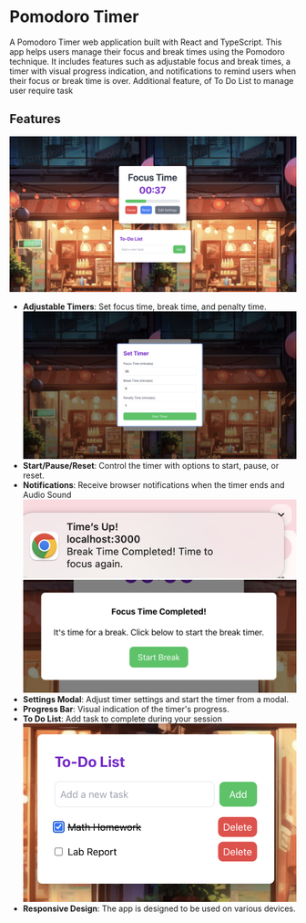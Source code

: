 # Pomodoro Timer

A Pomodoro Timer web application built with React and TypeScript. This app helps users manage their focus and break times using the Pomodoro technique. It includes features such as adjustable focus and break times, a timer with visual progress indication, and notifications to remind users when their focus or break time is over. Additional feature, of To Do List to manage user require task 

## Features
![Page View](/README-IMAGES/PageView.png)
- **Adjustable Timers**: Set focus time, break time, and penalty time.
![Settings View](/README-IMAGES/SettingView.png)
- **Start/Pause/Reset**: Control the timer with options to start, pause, or reset.
- **Notifications**: Receive browser notifications when the timer ends and Audio Sound
![Notification View](/README-IMAGES/NotificationBanner.png)
![Notification Banner](/README-IMAGES/TimeUpBanner.png)
- **Settings Modal**: Adjust timer settings and start the timer from a modal.
- **Progress Bar**: Visual indication of the timer's progress.
- **To Do List**: Add task to complete during your session
![Notification Banner](/README-IMAGES/ToDoView.png)
- **Responsive Design**: The app is designed to be used on various devices.

